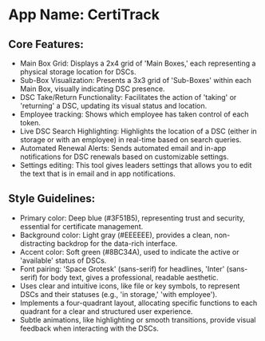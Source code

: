 # **App Name**: CertiTrack

## Core Features:

- Main Box Grid: Displays a 2x4 grid of 'Main Boxes,' each representing a physical storage location for DSCs.
- Sub-Box Visualization: Presents a 3x3 grid of 'Sub-Boxes' within each Main Box, visually indicating DSC presence.
- DSC Take/Return Functionality: Facilitates the action of 'taking' or 'returning' a DSC, updating its visual status and location.
- Employee tracking: Shows which employee has taken control of each token.
- Live DSC Search Highlighting: Highlights the location of a DSC (either in storage or with an employee) in real-time based on search queries.
- Automated Renewal Alerts: Sends automated email and in-app notifications for DSC renewals based on customizable settings.
- Settings editing: This tool gives leaders settings that allows you to edit the text that is in email and in app notifications.

## Style Guidelines:

- Primary color: Deep blue (#3F51B5), representing trust and security, essential for certificate management.
- Background color: Light gray (#EEEEEE), provides a clean, non-distracting backdrop for the data-rich interface.
- Accent color: Soft green (#8BC34A), used to indicate the active or 'available' status of DSCs.
- Font pairing: 'Space Grotesk' (sans-serif) for headlines, 'Inter' (sans-serif) for body text, gives a professional, readable aesthetic.
- Uses clear and intuitive icons, like file or key symbols, to represent DSCs and their statuses (e.g., 'in storage,' 'with employee').
- Implements a four-quadrant layout, allocating specific functions to each quadrant for a clear and structured user experience.
- Subtle animations, like highlighting or smooth transitions, provide visual feedback when interacting with the DSCs.